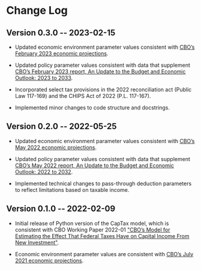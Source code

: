# Change Log

## Version 0.3.0 -- 2023-02-15
* Updated economic environment parameter values consistent with [CBO’s February 2023 economic projections](https://www.cbo.gov/data/budget-economic-data#4).

* Updated policy parameter values consistent with data that supplement [CBO’s February 2023 report, An Update to the Budget and Economic Outlook: 2023 to 2033](https://www.cbo.gov/data/budget-economic-data#10).

* Incorporated select tax provisions in the 2022 reconciliation act (Public Law 117-169) and the CHIPS Act of 2022 (P.L. 117-167).

* Implemented minor changes to code structure and docstrings.

## Version 0.2.0 -- 2022-05-25
* Updated economic environment parameter values consistent with [CBO’s May 2022 economic projections](https://www.cbo.gov/data/budget-economic-data#4).

* Updated policy parameter values consistent with data that supplement [CBO’s May 2022 report, An Update to the Budget and Economic Outlook: 2022 to 2032](https://www.cbo.gov/data/budget-economic-data#10).

* Implemented technical changes to pass-through deduction parameters to reflect limitations based on taxable income.

## Version 0.1.0 -- 2022-02-09
* Initial release of Python version of the CapTax model, which is consistent with CBO Working Paper 2022-01 ["CBO’s Model for Estimating the Effect That Federal Taxes Have on Capital Income From New Investment"](https://www.cbo.gov/publication/57429).

* Economic environment parameter values are consistent with [CBO’s July 2021 economic projections](https://www.cbo.gov/data/budget-economic-data#4).
